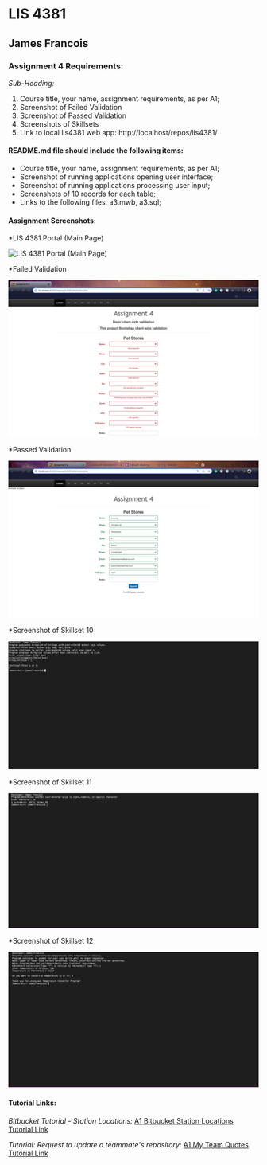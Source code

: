 # LIS 4381 

## James Francois

### Assignment 4 Requirements:

*Sub-Heading:*

1. Course title, your name, assignment requirements, as per A1;
2. Screenshot of Failed Validation
3. Screenshot of Passed Validation 
2. Screenshots of Skillsets
3. Link to local lis4381 web app: http://localhost/repos/lis4381/ 

#### README.md file should include the following items:

* Course title, your name, assignment requirements, as per A1;
* Screenshot of running applications opening user interface; 
* Screenshot of running applications processing user input; 
* Screenshots of 10 records for each table; 
* Links to the following files: a3.mwb, a3.sql; 

#### Assignment Screenshots:

*LIS 4381 Portal (Main Page)

![LIS 4381 Portal (Main Page)](img/Erd.png) 

*Failed Validation 

![Failed Validation ](img/invalid.png)

*Passed Validation 

![Passed Validation ](img/valid.png) 

*Screenshot of Skillset 10

![Skillset 10: Array List](img/Skillset10.png)

*Screenshot of Skillset 11

![Skillset 11: Alpha Numeric & Special](img/Skillset11.png)

*Screenshot of Skillset 12

![Skillset 12: Temperature Conversion](img/Skillset12.png)


#### Tutorial Links:

*Bitbucket Tutorial - Station Locations:*
[A1 Bitbucket Station Locations Tutorial Link](https://bitbucket.org/username/bitbucketstationlocations/ "Bitbucket Station Locations")

*Tutorial: Request to update a teammate's repository:*
[A1 My Team Quotes Tutorial Link](https://bitbucket.org/username/myteamquotes/ "My Team Quotes Tutorial")